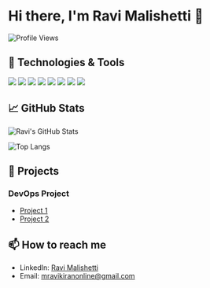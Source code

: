 # Hi there, I'm Ravi Malishetti 👋

![Profile Views](https://komarev.com/ghpvc/?username=your-username&color=green)

## 🔧 Technologies & Tools

![](https://img.shields.io/badge/OS-Linux-informational?style=flat&logo=linux&logoColor=white&color=2bbc8a)
![](https://img.shields.io/badge/Code-Bash-informational?style=flat&logo=gnu-bash&logoColor=white&color=2bbc8a)
![](https://img.shields.io/badge/Code-Git-informational?style=flat&logo=git&logoColor=white&color=2bbc8a)
![](https://img.shields.io/badge/Tool-Jenkins-informational?style=flat&logo=jenkins&logoColor=white&color=2bbc8a)
![](https://img.shields.io/badge/Tool-Docker-informational?style=flat&logo=docker&logoColor=white&color=2bbc8a)
![](https://img.shields.io/badge/Tool-Kubernetes-informational?style=flat&logo=kubernetes&logoColor=white&color=2bbc8a)
![](https://img.shields.io/badge/Tool-Terraform-informational?style=flat&logo=terraform&logoColor=white&color=2bbc8a)
![](https://img.shields.io/badge/Tool-AWS-informational?style=flat&logo=amazon-aws&logoColor=white&color=2bbc8a)

## 📈 GitHub Stats

![Ravi's GitHub Stats](https://github-readme-stats.vercel.app/api?username=your-username&show_icons=true&theme=radical)

![Top Langs](https://github-readme-stats.vercel.app/api/top-langs/?username=your-username&layout=compact&theme=radical)

## 🚀 Projects

### DevOps Project
- [Project 1](https://github.com/your-username/project-1)
- [Project 2](https://github.com/your-username/project-2)

## 📫 How to reach me

- LinkedIn: [Ravi Malishetti](https://www.linkedin.com/in/ravikiranlinked/)
- Email: [mravikiranonline@gmail.com](mailto:mravikiranonline@gmail.com)
